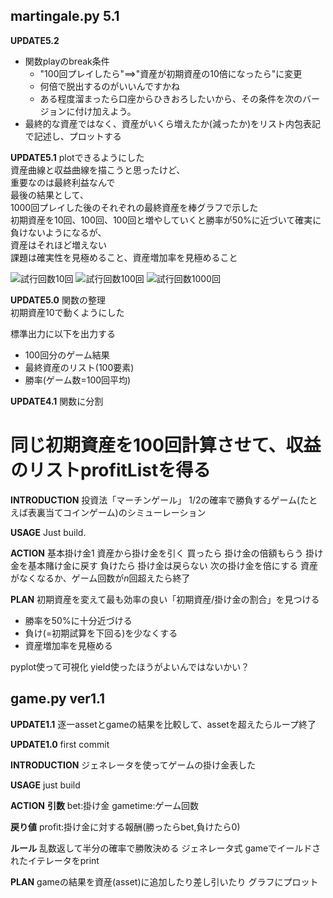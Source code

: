 ## martingale.py 5.1

__UPDATE5.2__

* 関数playのbreak条件
	* "100回プレイしたら"==>"資産が初期資産の10倍になったら"に変更
	* 何倍で脱出するのがいいんですかね
	* ある程度溜まったら口座からひきおろしたいから、その条件を次のバージョンに付け加えよう。
* 最終的な資産ではなく、資産がいくら増えたか(減ったか)をリスト内包表記で記述し、プロットする



__UPDATE5.1__
plotできるようにした  
資産曲線と収益曲線を描こうと思ったけど、  
重要なのは最終利益なんで  
最後の結果として、  
1000回プレイした後のそれぞれの最終資産を棒グラフで示した  
初期資産を10回、100回、100回と増やしていくと勝率が50%に近づいて確実に負けないようになるが、  
資産はそれほど増えない  
課題は確実性を見極めること、資産増加率を見極めること  



![試行回数10回](https://raw.github.com/wiki/u1and0/martingale/pic/trial10.png)
![試行回数100回](https://raw.github.com/wiki/u1and0/martingale/pic/trial100.png)
![試行回数1000回](https://raw.github.com/wiki/u1and0/martingale/pic/trial1000.png)



__UPDATE5.0__
関数の整理  
初期資産10で動くようにした  

標準出力に以下を出力する  
* 100回分のゲーム結果
* 最終資産のリスト(100要素)
* 勝率(ゲーム数=100回平均)


__UPDATE4.1__
関数に分割
# 同じ初期資産を100回計算させて、収益のリストprofitListを得る

__INTRODUCTION__
投資法「マーチンゲール」
1/2の確率で勝負するゲーム(たとえば表裏当てコインゲーム)のシミューレーション

__USAGE__
Just build.

__ACTION__
基本掛け金1
資産から掛け金を引く
買ったら
	掛け金の倍額もらう
	掛け金を基本賭け金に戻す
負けたら
	掛け金は戻らない
	次の掛け金を倍にする
資産がなくなるか、ゲーム回数が*n*回超えたら終了

__PLAN__
初期資産を変えて最も効率の良い「初期資産/掛け金の割合」を見つける

* 勝率を50%に十分近づける
* 負け(=初期試算を下回る)を少なくする
* 資産増加率を見極める

pyplot使って可視化
yield使ったほうがよいんではないかい？















## game.py ver1.1
__UPDATE1.1__
逐一assetとgameの結果を比較して、assetを超えたらループ終了  

__UPDATE1.0__
first commit

__INTRODUCTION__
ジェネレータを使ってゲームの掛け金表した

__USAGE__
just build

__ACTION__
**引数**
bet:掛け金
gametime:ゲーム回数

**戻り値**
profit:掛け金に対する報酬(勝ったらbet,負けたら0)

**ルール**
乱数返して半分の確率で勝敗決める
ジェネレータ式 gameでイールドされたイテレータをprint

__PLAN__
gameの結果を資産(asset)に追加したり差し引いたり
グラフにプロット